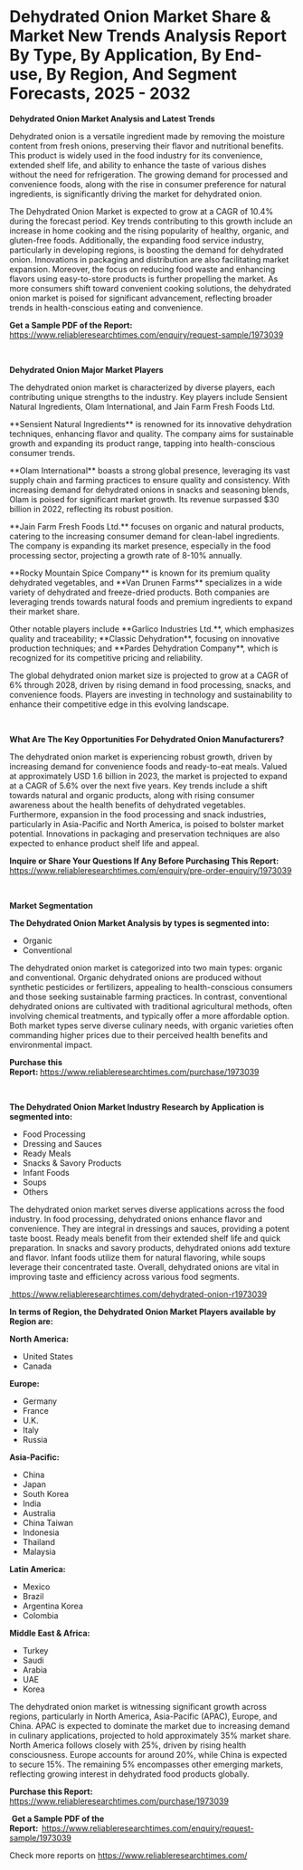<p><h1>Dehydrated Onion Market Share & Market New Trends Analysis Report By Type, By Application, By End-use, By Region, And Segment Forecasts, 2025 - 2032</h1></p><p><strong>Dehydrated Onion Market Analysis and Latest Trends</strong></p>
<p><p>Dehydrated onion is a versatile ingredient made by removing the moisture content from fresh onions, preserving their flavor and nutritional benefits. This product is widely used in the food industry for its convenience, extended shelf life, and ability to enhance the taste of various dishes without the need for refrigeration. The growing demand for processed and convenience foods, along with the rise in consumer preference for natural ingredients, is significantly driving the market for dehydrated onion.</p><p>The Dehydrated Onion Market is expected to grow at a CAGR of 10.4% during the forecast period. Key trends contributing to this growth include an increase in home cooking and the rising popularity of healthy, organic, and gluten-free foods. Additionally, the expanding food service industry, particularly in developing regions, is boosting the demand for dehydrated onion. Innovations in packaging and distribution are also facilitating market expansion. Moreover, the focus on reducing food waste and enhancing flavors using easy-to-store products is further propelling the market. As more consumers shift toward convenient cooking solutions, the dehydrated onion market is poised for significant advancement, reflecting broader trends in health-conscious eating and convenience.</p></p>
<p><strong>Get a Sample PDF of the Report:&nbsp;</strong> <a href="https://www.reliableresearchtimes.com/enquiry/request-sample/1973039?utm_campaign=3281&utm_medium=2&utm_source=Github&utm_content=ia&utm_term=07042025&utm_id=dehydrated-onion">https://www.reliableresearchtimes.com/enquiry/request-sample/1973039</a></p>
<p>&nbsp;</p>
<p><strong>Dehydrated Onion Major Market Players</strong></p>
<p><p>The dehydrated onion market is characterized by diverse players, each contributing unique strengths to the industry. Key players include Sensient Natural Ingredients, Olam International, and Jain Farm Fresh Foods Ltd. </p><p>**Sensient Natural Ingredients** is renowned for its innovative dehydration techniques, enhancing flavor and quality. The company aims for sustainable growth and expanding its product range, tapping into health-conscious consumer trends.</p><p>**Olam International** boasts a strong global presence, leveraging its vast supply chain and farming practices to ensure quality and consistency. With increasing demand for dehydrated onions in snacks and seasoning blends, Olam is poised for significant market growth. Its revenue surpassed $30 billion in 2022, reflecting its robust position.</p><p>**Jain Farm Fresh Foods Ltd.** focuses on organic and natural products, catering to the increasing consumer demand for clean-label ingredients. The company is expanding its market presence, especially in the food processing sector, projecting a growth rate of 8-10% annually.</p><p>**Rocky Mountain Spice Company** is known for its premium quality dehydrated vegetables, and **Van Drunen Farms** specializes in a wide variety of dehydrated and freeze-dried products. Both companies are leveraging trends towards natural foods and premium ingredients to expand their market share.</p><p>Other notable players include **Garlico Industries Ltd.**, which emphasizes quality and traceability; **Classic Dehydration**, focusing on innovative production techniques; and **Pardes Dehydration Company**, which is recognized for its competitive pricing and reliability.</p><p>The global dehydrated onion market size is projected to grow at a CAGR of 6% through 2028, driven by rising demand in food processing, snacks, and convenience foods. Players are investing in technology and sustainability to enhance their competitive edge in this evolving landscape.</p></p>
<p>&nbsp;</p>
<p><strong>What Are The Key Opportunities For Dehydrated Onion Manufacturers?</strong></p>
<p><p>The dehydrated onion market is experiencing robust growth, driven by increasing demand for convenience foods and ready-to-eat meals. Valued at approximately USD 1.6 billion in 2023, the market is projected to expand at a CAGR of 5.6% over the next five years. Key trends include a shift towards natural and organic products, along with rising consumer awareness about the health benefits of dehydrated vegetables. Furthermore, expansion in the food processing and snack industries, particularly in Asia-Pacific and North America, is poised to bolster market potential. Innovations in packaging and preservation techniques are also expected to enhance product shelf life and appeal.</p></p>
<p><strong>Inquire or Share Your Questions If Any Before Purchasing This Report:</strong> <a href="https://www.reliableresearchtimes.com/enquiry/pre-order-enquiry/1973039?utm_campaign=3281&utm_medium=2&utm_source=Github&utm_content=ia&utm_term=07042025&utm_id=dehydrated-onion">https://www.reliableresearchtimes.com/enquiry/pre-order-enquiry/1973039</a></p>
<p>&nbsp;</p>
<p><strong>Market Segmentation</strong></p>
<p><strong>The Dehydrated Onion Market Analysis by types is segmented into:</strong></p>
<p><ul><li>Organic</li><li>Conventional</li></ul></p>
<p><p>The dehydrated onion market is categorized into two main types: organic and conventional. Organic dehydrated onions are produced without synthetic pesticides or fertilizers, appealing to health-conscious consumers and those seeking sustainable farming practices. In contrast, conventional dehydrated onions are cultivated with traditional agricultural methods, often involving chemical treatments, and typically offer a more affordable option. Both market types serve diverse culinary needs, with organic varieties often commanding higher prices due to their perceived health benefits and environmental impact.</p></p>
<p><strong>Purchase this Report:&nbsp;</strong><a href="https://www.reliableresearchtimes.com/purchase/1973039?utm_campaign=3281&utm_medium=2&utm_source=Github&utm_content=ia&utm_term=07042025&utm_id=dehydrated-onion">https://www.reliableresearchtimes.com/purchase/1973039</a></p>
<p>&nbsp;</p>
<p><strong>The Dehydrated Onion Market Industry Research by Application is segmented into:</strong></p>
<p><ul><li>Food Processing</li><li>Dressing and Sauces</li><li>Ready Meals</li><li>Snacks & Savory Products</li><li>Infant Foods</li><li>Soups</li><li>Others</li></ul></p>
<p><p>The dehydrated onion market serves diverse applications across the food industry. In food processing, dehydrated onions enhance flavor and convenience. They are integral in dressings and sauces, providing a potent taste boost. Ready meals benefit from their extended shelf life and quick preparation. In snacks and savory products, dehydrated onions add texture and flavor. Infant foods utilize them for natural flavoring, while soups leverage their concentrated taste. Overall, dehydrated onions are vital in improving taste and efficiency across various food segments.</p></p>
<p><a href="https://www.reliableresearchtimes.com/dehydrated-onion-r1973039?utm_campaign=3281&utm_medium=2&utm_source=Github&utm_content=ia&utm_term=07042025&utm_id=dehydrated-onion">&nbsp;https://www.reliableresearchtimes.com/dehydrated-onion-r1973039</a></p>
<p><strong>In terms of Region, the Dehydrated Onion Market Players available by Region are:</strong></p>
<p>
    <p> <strong> North America: </strong>
        <ul>
            <li>United States</li>
            <li>Canada</li>
        </ul>
        </p> 
    <p> <strong> Europe: </strong>
        <ul>
            <li>Germany</li>
            <li>France</li>
            <li>U.K.</li>
            <li>Italy</li>
            <li>Russia</li>
        </ul>
        </p> 
    <p> <strong> Asia-Pacific: </strong>
        <ul>
            <li>China</li>
            <li>Japan</li>
            <li>South Korea</li>
            <li>India</li>
            <li>Australia</li>
            <li>China Taiwan</li>
            <li>Indonesia</li>
            <li>Thailand</li>
            <li>Malaysia</li>
        </ul>
        </p> 
    <p> <strong> Latin America: </strong>
        <ul>
            <li>Mexico</li>
            <li>Brazil</li>
            <li>Argentina Korea</li>
            <li>Colombia</li>
        </ul>
        </p> 
    <p> <strong> Middle East & Africa: </strong>
        <ul>
            <li>Turkey</li>
            <li>Saudi</li>
            <li>Arabia</li>
            <li>UAE</li>
            <li>Korea</li>
        </ul>
    </p>
    </p>
<p><p>The dehydrated onion market is witnessing significant growth across regions, particularly in North America, Asia-Pacific (APAC), Europe, and China. APAC is expected to dominate the market due to increasing demand in culinary applications, projected to hold approximately 35% market share. North America follows closely with 25%, driven by rising health consciousness. Europe accounts for around 20%, while China is expected to secure 15%. The remaining 5% encompasses other emerging markets, reflecting growing interest in dehydrated food products globally.</p></p>
<p><strong>Purchase this Report: </strong><a href="https://www.reliableresearchtimes.com/purchase/1973039?utm_campaign=3281&utm_medium=2&utm_source=Github&utm_content=ia&utm_term=07042025&utm_id=dehydrated-onion">https://www.reliableresearchtimes.com/purchase/1973039</a></p>
<p>&nbsp;<strong>Get a Sample PDF of the Report:&nbsp;&nbsp;</strong><a href="https://www.reliableresearchtimes.com/enquiry/request-sample/1973039?utm_campaign=3281&utm_medium=2&utm_source=Github&utm_content=ia&utm_term=07042025&utm_id=dehydrated-onion">https://www.reliableresearchtimes.com/enquiry/request-sample/1973039</a></p>
<p><strong></strong></p>
<p>Check more reports on <a href="https://www.reliableresearchtimes.com/?utm_campaign=3281&utm_medium=2&utm_source=Github&utm_content=ia&utm_term=07042025&utm_id=dehydrated-onion">https://www.reliableresearchtimes.com/</a></p>